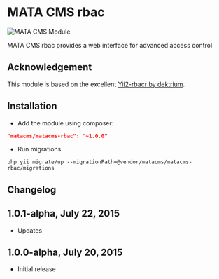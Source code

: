 MATA CMS rbac
==========================================

![MATA CMS Module](https://s3-eu-west-1.amazonaws.com/qi-interactive/assets/mata-cms/gear-mata-logo%402x.png)

MATA CMS rbac provides a web interface for advanced access control


Acknowledgement
------------
This module is based on the excellent [Yii2-rbacr by dektrium](https://github.com/dektrium/yii2-rbac).

Installation
------------

- Add the module using composer:

```json
"matacms/matacms-rbac": "~1.0.0"
```

-  Run migrations
```
php yii migrate/up --migrationPath=@vendor/matacms/matacms-rbac/migrations
```

Changelog
---------

## 1.0.1-alpha, July 22, 2015

- Updates

## 1.0.0-alpha, July 20, 2015

- Initial release
